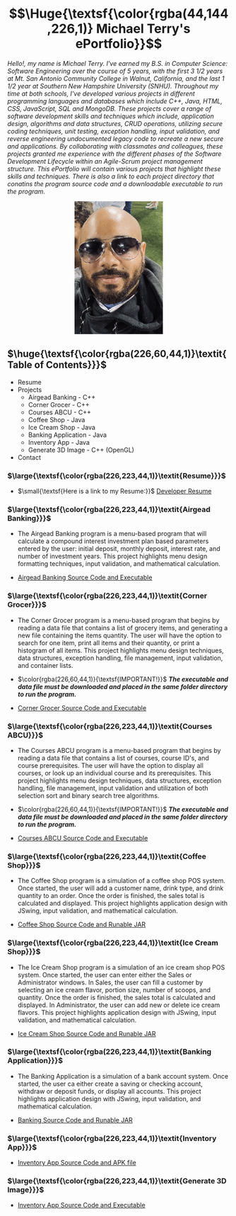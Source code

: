 # $$\Huge{\textsf{\color{rgba(44,144,226,1)} Michael Terry's ePortfolio}}$$

*Hello!, my name is Michael Terry. I've earned my B.S. in Computer Science: Software Engineering over the course of 5 years, with the first 3 1/2 years at Mt. San Antonio Community College in Walnut, California, and the last 1 1/2 year at Southern New Hampshire University (SNHU). Throughout my time at both schools, I've developed various projects in different programming languages and databases which include C++, Java, HTML, CSS, JavaScript, SQL and MongoDB. These projects cover a range of software development skills and techniques which include, application design, algorithms and data structures, CRUD operations, utilizing secure coding techniques, unit  testing, exception handling, input validation, and reverse engineering undocumented legacy code to recreate a new secure and applications. By collaborating with classmates and colleagues, these projects granted me experience with the different phases of the Software Development Lifecycle within an Agile-Scrum project management structure. This ePortfolio will contain various projects that highlight these skills and techniques. There is also a link to each project directory that conatins the program source code and a downloadable executable to run the program.*

<p align="center">
    <img src="https://github.com/miketerry021/miketerry021.github.io/blob/c1f6801a34fa4ef282f404f14b9d6f6923093a0a/images/michael.jpg" width="200" height="300">
</p>

## $\huge{\textsf{\color{rgba(226,60,44,1)}\textit{Table of Contents}}}$
- Resume
- Projects
    - Airgead Banking - C++
    - Corner Grocer - C++
    - Courses ABCU - C++
    - Coffee Shop - Java
    - Ice Cream Shop - Java
    - Banking Application - Java
    - Inventory App - Java
    - Generate 3D Image - C++ (OpenGL) 
- Contact

### $\large{\textsf{\color{rgba(226,223,44,1)}\textit{Resume}}}$
- $\small{\textsf{Here is a link to my Resume:}}$ [Developer Resume](https://github.com/miketerry021/miketerry021.github.io/blob/cf877eb126255737b23c63af95abd87a047d2800/Developer%20Resume.pdf)

### $\large{\textsf{\color{rgba(226,223,44,1)}\textit{Airgead Banking}}}$
- The Airgead Banking program is a menu-based program that will calculate a compound interest investment plan based parameters entered by the user: initial deposit, monthly deposit, interest rate, and number of investment years. This project highlights menu design formatting techniques, input validation, and mathematical calculation.
  
- [Airgead Banking Source Code and Executable](https://github.com/miketerry021/miketerry021.github.io/tree/68b578e5f8688a9527a24fabcdb112d299483932/Airgead%20Banking)

### $\large{\textsf{\color{rgba(226,223,44,1)}\textit{Corner Grocer}}}$
- The Corner Grocer program is a menu-based program that begins by reading a data file that contains a list of grocery items, and generating a new file containing the items quantity. The user will have the option to search for one item, print all items and their quantity, or print a histogram of all items. This project highlights menu design techniques, data structures, exception handling, file management, input validation, and container lists.

- $\color{rgba(226,60,44,1)}{\textsf{IMPORTANT!}}$ ***The executable and data file must be downloaded and placed in the same folder directory to run the program.***
  
- [Corner Grocer Source Code and Executable](https://github.com/miketerry021/miketerry021.github.io/tree/cc6a1dcbd36d4068f78d73bd8299460bbe4b5d4d/Corner%20Grocer)
  
### $\large{\textsf{\color{rgba(226,223,44,1)}\textit{Courses ABCU}}}$
- The Courses ABCU program is a menu-based program that begins by reading a data file that contains a list of courses, course ID's, and course prerequisites. The user will have the option to display all courses, or look up an individual course and its prerequisites. This project highlights menu design techniques, data structures, exception handling, file management, input validation and utilization of both selection sort and binary search tree algorithms.

- $\color{rgba(226,60,44,1)}{\textsf{IMPORTANT!}}$ ***The executable and data file must be downloaded and placed in the same folder directory to run the program.***

- [Courses ABCU Source Code and Executable](https://github.com/miketerry021/miketerry021.github.io/tree/68b578e5f8688a9527a24fabcdb112d299483932/Courses%20ABCU)

### $\large{\textsf{\color{rgba(226,223,44,1)}\textit{Coffee Shop}}}$
- The Coffee Shop program is a simulation of a coffee shop POS system. Once started, the user will add a customer name, drink type, and drink quantity to an order. Once the order is finished, the sales total is calculated and displayed. This project highlights application design with JSwing, input validation, and mathematical calculation.
  
- [Coffee Shop Source Code and Runable JAR](https://github.com/miketerry021/miketerry021.github.io/tree/5f496947ada842d02c48b630e4f0e9e3fe1c021d/Coffee%20Shop)

### $\large{\textsf{\color{rgba(226,223,44,1)}\textit{Ice Cream Shop}}}$
- The Ice Cream Shop program is a simulation of an ice cream shop POS system. Once started, the user can enter either the Sales or Administrator windows. In Sales, the user can fill a customer by selecting an ice cream flavor, portion size, number of scoops, and quantity. Once the order is finished, the sales total is calculated and displayed. In Administrator, the user can add new or delete ice cream flavors. This project highlights application design with JSwing, input validation, and mathematical calculation.

- [Ice Cream Shop Source Code and Runable JAR](https://github.com/miketerry021/miketerry021.github.io/tree/5f496947ada842d02c48b630e4f0e9e3fe1c021d/Ice%20Cream%20Shop)

### $\large{\textsf{\color{rgba(226,223,44,1)}\textit{Banking Application}}}$
- The Banking Application is a simulation of a bank account system. Once started, the user ca either create a saving or checking account, withdraw or deposit funds, or display all accounts. This project highlights application design with JSwing, input validation, and mathematical calculation.

- [Banking Source Code and Runable JAR](https://github.com/miketerry021/miketerry021.github.io/tree/5f496947ada842d02c48b630e4f0e9e3fe1c021d/Banking%20Application)

### $\large{\textsf{\color{rgba(226,223,44,1)}\textit{Inventory App}}}$
- [Inventory App Source Code and APK file](https://github.com/miketerry021/miketerry021.github.io/tree/f5dad4a53d61fa9269ae0aaccb72f51b3f52655b/Inventory%20App)

### $\large{\textsf{\color{rgba(226,223,44,1)}\textit{Generate 3D Image}}}$
- [Inventory App Source Code and Executable](https://github.com/miketerry021/miketerry021.github.io/tree/5f496947ada842d02c48b630e4f0e9e3fe1c021d/Generate%203D%20Image)
